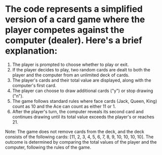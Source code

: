 # The code represents a simplified version of a card game where the player competes against the computer (dealer). Here's a brief explanation:

1. The player is prompted to choose whether to play or exit.
2. If the player decides to play, two random cards are dealt to both the player and the computer from an unlimited deck of cards.
3. The player's cards and their total value are displayed, along with the computer's first card.
4. The player can choose to draw additional cards ("y") or stop drawing ("n").
5. The game follows standard rules where face cards (Jack, Queen, King) count as 10 and the Ace can count as either 11 or 1.
6. After the player's turn, the computer reveals its second card and continues drawing until its total value exceeds the player's or reaches 21.

Note: The game does not remove cards from the deck, and the deck consists of the following cards: [11, 2, 3, 4, 5, 6, 7, 8, 9, 10, 10, 10, 10]. The outcome is determined by comparing the total values of the player and the computer, following the rules of the game.
